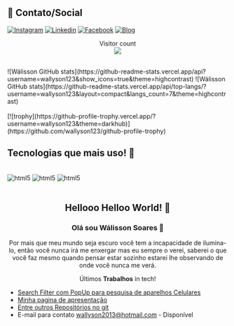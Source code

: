 ## 📱 Contato/Social ##
[![Instagram](https://img.shields.io/badge/Instagram-E4405F?style=for-the-badge&logo=instagram&logoColor=white)](https://www.instagram.com/walysonsoaress/)
[![Linkedin](https://img.shields.io/badge/LinkedIn-0077B5?style=for-the-badge&logo=linkedin&logoColor=white)](https://www.linkedin.com/in/wálisson-soares-872894127/)
[![Facebook](https://img.shields.io/badge/Facebook-1877F2?style=for-the-badge&logo=facebook&logoColor=white)](https://www.facebook.com/wallyson.soares.984)
[![Blog](https://img.shields.io/badge/Blogger-FF5722?style=for-the-badge&logo=blogger&logoColor=white)](https://walissonsoares.netlify.app)

<p align="center"> 
  Visitor count<br>
  <img src="https://profile-counter.glitch.me/wallyson123/count.svg" />
</p>
<div style="display: inline_block" ><br/>
![Wálisson GitHub stats](https://github-readme-stats.vercel.app/api?username=wallyson123&show_icons=true&theme=highcontrast)
![Wálisson GitHub stats](https://github-readme-stats.vercel.app/api/top-langs/?username=wallyson123&layout=compact&langs_count=7&theme=highcontrast)
<!-- <img height="180em" src="https://github-readme-stats.vercel.app/api/top-langs/?username=wallyson123&layout=compact&langs_count=7&theme=dark"/> -->
</div><br/>
[![trophy](https://github-profile-trophy.vercel.app/?username=wallyson123&theme=darkhub)](https://github.com/wallyson123/github-profile-trophy)

##  Tecnologias que mais uso! 👋 
  
<div style="display: inline_block" ><br/>
<img align ="center" alt="html5 " src="https://img.shields.io/badge/HTML5-E34F26?style=for-the-badge&logo=html5&logoColor=white"/>
<img align ="center" alt="html5 " src="https://img.shields.io/badge/CSS3-1572B6?style=for-the-badge&logo=css3&logoColor=white"/>
<img align ="center" alt="html5 " src="https://img.shields.io/badge/JavaScript-F7DF1E?style=for-the-badge&logo=javascript&logoColor=black"/>
</div><br/>
<span align="center">

##  Hellooo Helloo World! 👋 
  
### Olá sou Wálisson Soares 🧓

Por mais que meu mundo seja escuro você tem a incapacidade de ilumina-lo, então você nunca irá me enxergar mas eu sempre o verei, saberei o que você faz mesmo quando pensar estar sozinho estarei lhe observando de onde você nunca me verá.
  
</span>

<p align="center">
  Últimos <strong>Trabalhos</strong> in tech!<br />
</p>

- [Search Filter com PopUp para pesquisa de aparelhos Celulares ](https://cea-ficha.netlify.app)<br/>
- [Minha pagina de apresentação ](https://walissonsoares.netlify.app)<br/>
- [Entre outros Repositórios no git](https://github.com/wallyson123)<br/>
- E-mail para contato wallyson2013@hotmail.com - Disponível
